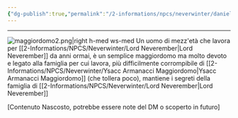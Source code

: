 ```yaml
---
{"dg-publish":true,"permalink":"/2-informations/npcs/neverwinter/daniel-o-connor-maggiordomo/","noteIcon":""}
---
```




---
![maggiordomo2.png|right h-med ws-med](/img/user/Assets/maggiordomo2.png) Un uomo di mezz'età che lavora per [[2-Informations/NPCS/Neverwinter/Lord Neverember\|Lord Neverember]] da anni ormai, è un semplice maggiordomo ma molto devoto e legato alla famiglia per cui lavora, più difficilmente corrompibile di [[2-Informations/NPCS/Neverwinter/Ysacc Armanacci Maggiordomo\|Ysacc Armanacci Maggiordomo]] (che tollera poco), mantiene i segreti della famiglia di [[2-Informations/NPCS/Neverwinter/Lord Neverember\|Lord Neverember]]

[Contenuto Nascosto, potrebbe essere note del DM o scoperto in futuro]